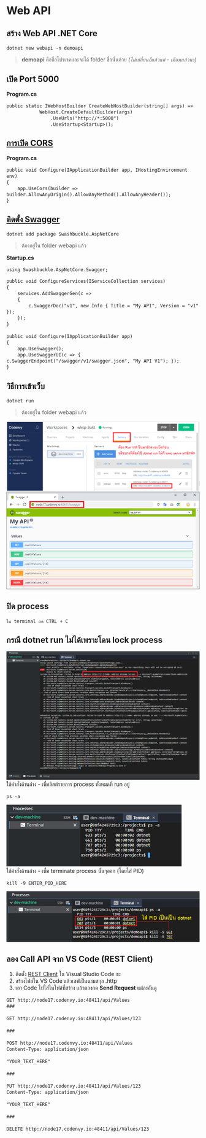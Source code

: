 # Web API

## สร้าง Web API .NET Core
```
dotnet new webapi -n demoapi
```
> **demoapi** คือชื่อโปรเจคและจะได้ folder ชื่อนั้นด้วย *(ไม่เปลี่ยนก็แล้วแต่ - เตือนแล้วนะ)*

## เปิด Port 5000
**Program.cs**
```
public static IWebHostBuilder CreateWebHostBuilder(string[] args) =>
            WebHost.CreateDefaultBuilder(args)
                .UseUrls("http://*:5000")
                .UseStartup<Startup>();
```

## [การเปิด CORS](https://docs.microsoft.com/en-us/aspnet/core/security/cors?view=aspnetcore-2.1)
**Program.cs**
```
public void Configure(IApplicationBuilder app, IHostingEnvironment env)
{
    app.UseCors(builder => builder.AllowAnyOrigin().AllowAnyMethod().AllowAnyHeader());
}
```

## [ติดตั้ง Swagger](https://docs.microsoft.com/en-us/aspnet/core/tutorials/getting-started-with-swashbuckle?view=aspnetcore-2.1&tabs=netcore-cli%2Cvisual-studio-xml)
```
dotnet add package Swashbuckle.AspNetCore
```
> ต้องอยู่ใน folder webapi แล้ว

**Startup.cs**
```
using Swashbuckle.AspNetCore.Swagger;
```
```
public void ConfigureServices(IServiceCollection services)
{
    services.AddSwaggerGen(c =>
    {
        c.SwaggerDoc("v1", new Info { Title = "My API", Version = "v1" });
    });
}

public void Configure(IApplicationBuilder app)
{
    app.UseSwagger();
    app.UseSwaggerUI(c => { c.SwaggerEndpoint("/swagger/v1/swagger.json", "My API V1"); });
}
```

## วิธีการเข้าเว็บ
```
dotnet run
```
> ต้องอยู่ใน folder webapi แล้ว  

![img](images/api04.PNG)  
![img](images/api05.PNG)  

## ปิด process
```
ใน terminal กด CTRL + C
```

## กรณี dotnet run ไม่ได้เพราะโดน lock process  
![img](images/api01.PNG)  
ใช้คำสั่งด้านล่าง - เพื่อลิสต์รายการ process ทั้งหมดที่ run อยู่
```
ps -a
```
![img](images/api02.PNG)  
ใช้คำสั่งด้านล่าง - เพื่อ terminate process นั้นๆออก (โดยใส่ PID)  
```
kill -9 ENTER_PID_HERE
```
![img](images/api03.PNG)  

## ลอง Call API จาก VS Code (REST Client)
1. ติดตั้ง [REST Client](https://marketplace.visualstudio.com/items?itemName=humao.rest-client) ใน Visual Studio Code ซะ  
2. สร้างไฟล์ใน VS Code แล้วเซฟเป็นนามสกุล .http
3. เอา Code ไปใส่ในไฟล์ที่สร้าง แล้วลองกด **Send Request** แต่ละอันดู
```
GET http://node17.codenvy.io:48411/api/Values
###

GET http://node17.codenvy.io:48411/api/Values/123

###

POST http://node17.codenvy.io:48411/api/Values
Content-Type: application/json

"YOUR_TEXT_HERE"

###

PUT http://node17.codenvy.io:48411/api/Values/123
Content-Type: application/json

"YOUR_TEXT_HERE"

###

DELETE http://node17.codenvy.io:48411/api/Values/123
```
